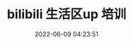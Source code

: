 ---
{"category": "Bilibili", "created": "2022-06-09T04:23:51.000Z", "date": "2022-06-09 04:23:51", "description": "This announcement invites participants to a bilibili 生活区up 培训, which is a training or workshop related to the platform's Life Zone and user participation program. The event aims to provide insights and opportunities for users who want to engage with the Life Zone community and learn more about the UGC (user-generated content) guidelines.", "modified": "2022-08-18T13:52:12.869Z", "tags": ["bilibili", "courses", "life section", "training"], "title": "bilibili 生活区up 培训"}
---